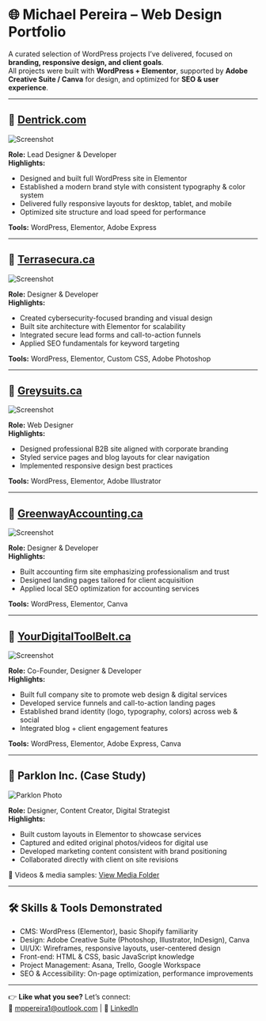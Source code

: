 # 🌐 Michael Pereira – Web Design Portfolio

A curated selection of WordPress projects I’ve delivered, focused on **branding, responsive design, and client goals**.  
All projects were built with **WordPress + Elementor**, supported by **Adobe Creative Suite / Canva** for design, and optimized for **SEO & user experience**.

---

## 🔹 [Dentrick.com](https://dentrick.com)
![Screenshot](images/dentrick.png)

**Role:** Lead Designer & Developer  
**Highlights:**
- Designed and built full WordPress site in Elementor  
- Established a modern brand style with consistent typography & color system  
- Delivered fully responsive layouts for desktop, tablet, and mobile  
- Optimized site structure and load speed for performance  

**Tools:** WordPress, Elementor, Adobe Express  

---

## 🔹 [Terrasecura.ca](https://terrasecura.ca)
![Screenshot](images/terrasecura.png)

**Role:** Designer & Developer  
**Highlights:**
- Created cybersecurity-focused branding and visual design  
- Built site architecture with Elementor for scalability  
- Integrated secure lead forms and call-to-action funnels  
- Applied SEO fundamentals for keyword targeting  

**Tools:** WordPress, Elementor, Custom CSS, Adobe Photoshop  

---

## 🔹 [Greysuits.ca](https://greysuits.ca)
![Screenshot](images/greysuits.png)

**Role:** Web Designer  
**Highlights:**
- Designed professional B2B site aligned with corporate branding  
- Styled service pages and blog layouts for clear navigation  
- Implemented responsive design best practices  

**Tools:** WordPress, Elementor, Adobe Illustrator  

---

## 🔹 [GreenwayAccounting.ca](https://greenwayaccounting.ca)
![Screenshot](images/greenway.png)

**Role:** Designer & Developer  
**Highlights:**
- Built accounting firm site emphasizing professionalism and trust  
- Designed landing pages tailored for client acquisition  
- Applied local SEO optimization for accounting services  

**Tools:** WordPress, Elementor, Canva  

---

## 🔹 [YourDigitalToolBelt.ca](https://yourdigitaltoolbelt.ca)
![Screenshot](images/ydtb.png)

**Role:** Co-Founder, Designer & Developer  
**Highlights:**
- Built full company site to promote web design & digital services  
- Developed service funnels and call-to-action landing pages  
- Established brand identity (logo, typography, colors) across web & social  
- Integrated blog + client engagement features  

**Tools:** WordPress, Elementor, Adobe Express, Canva  

---

## 🔹 Parklon Inc. (Case Study)
![Parklon Photo](media/parklon1.jpg)

**Role:** Designer, Content Creator, Digital Strategist  
**Highlights:**
- Built custom layouts in Elementor to showcase services  
- Captured and edited original photos/videos for digital use  
- Developed marketing content consistent with brand positioning  
- Collaborated directly with client on site revisions  

🎥 Videos & media samples: [View Media Folder](media/)

---

## 🛠 Skills & Tools Demonstrated
- CMS: WordPress (Elementor), basic Shopify familiarity  
- Design: Adobe Creative Suite (Photoshop, Illustrator, InDesign), Canva  
- UI/UX: Wireframes, responsive layouts, user-centered design  
- Front-end: HTML & CSS, basic JavaScript knowledge  
- Project Management: Asana, Trello, Google Workspace  
- SEO & Accessibility: On-page optimization, performance improvements  

---

👉 **Like what you see?** Let’s connect:  
📧 mppereira1@outlook.com | 💼 [LinkedIn](https://www.linkedin.com/in/michael-pereira-8619601b6/)
